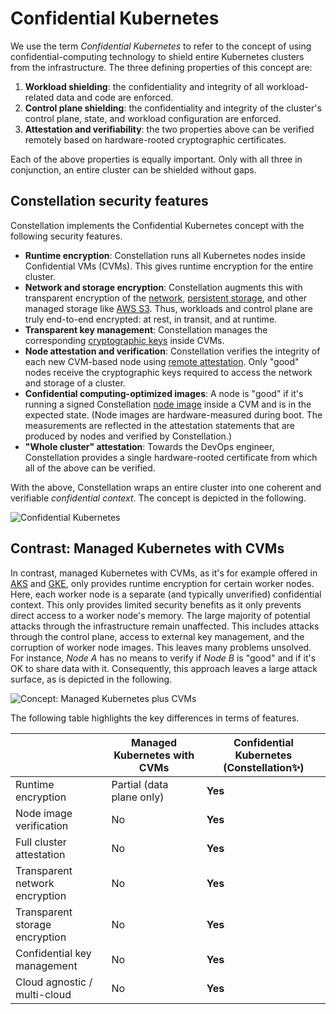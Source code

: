 # Confidential Kubernetes

We use the term _Confidential Kubernetes_ to refer to the concept of using confidential-computing technology to shield entire Kubernetes clusters from the infrastructure. The three defining properties of this concept are:

1. **Workload shielding**: the confidentiality and integrity of all workload-related data and code are enforced.
2. **Control plane shielding**: the confidentiality and integrity of the cluster's control plane, state, and workload configuration are enforced.
3. **Attestation and verifiability**: the two properties above can be verified remotely based on hardware-rooted cryptographic certificates.

Each of the above properties is equally important. Only with all three in conjunction, an entire cluster can be shielded without gaps.

## Constellation security features

Constellation implements the Confidential Kubernetes concept with the following security features.

- **Runtime encryption**: Constellation runs all Kubernetes nodes inside Confidential VMs (CVMs). This gives runtime encryption for the entire cluster.
- **Network and storage encryption**: Constellation augments this with transparent encryption of the [network](../architecture/security/encrypted-networking.md), [persistent storage](../architecture/security/encrypted-storage.md), and other managed storage like [AWS S3](../architecture/security/encrypted-storage.md#encrypted-s3-object-storage). Thus, workloads and control plane are truly end-to-end encrypted: at rest, in transit, and at runtime.
- **Transparent key management**: Constellation manages the corresponding [cryptographic keys](../architecture/security/keys.md) inside CVMs.
- **Node attestation and verification**: Constellation verifies the integrity of each new CVM-based node using [remote attestation](../architecture/security/attestation.md). Only "good" nodes receive the cryptographic keys required to access the network and storage of a cluster.
- **Confidential computing-optimized images**: A node is "good" if it's running a signed Constellation [node image](../architecture/components/node-images.md) inside a CVM and is in the expected state. (Node images are hardware-measured during boot. The measurements are reflected in the attestation statements that are produced by nodes and verified by Constellation.)
- **"Whole cluster" attestation**: Towards the DevOps engineer, Constellation provides a single hardware-rooted certificate from which all of the above can be verified.

With the above, Constellation wraps an entire cluster into one coherent and verifiable _confidential context_. The concept is depicted in the following.

![Confidential Kubernetes](../_media/concept-constellation.svg)

## Contrast: Managed Kubernetes with CVMs

In contrast, managed Kubernetes with CVMs, as it's for example offered in [AKS](https://azure.microsoft.com/en-us/services/kubernetes-service/) and [GKE](https://cloud.google.com/kubernetes-engine), only provides runtime encryption for certain worker nodes. Here, each worker node is a separate (and typically unverified) confidential context. This only provides limited security benefits as it only prevents direct access to a worker node's memory. The large majority of potential attacks through the infrastructure remain unaffected. This includes attacks through the control plane, access to external key management, and the corruption of worker node images. This leaves many problems unsolved. For instance, _Node A_ has no means to verify if _Node B_ is "good" and if it's OK to share data with it. Consequently, this approach leaves a large attack surface, as is depicted in the following.

![Concept: Managed Kubernetes plus CVMs](../_media/concept-managed.svg)

The following table highlights the key differences in terms of features.

|                                | Managed Kubernetes with CVMs | Confidential Kubernetes (Constellation✨) |
| ------------------------------ | ---------------------------- | ----------------------------------------- |
| Runtime encryption             | Partial (data plane only)    | **Yes**                                   |
| Node image verification        | No                           | **Yes**                                   |
| Full cluster attestation       | No                           | **Yes**                                   |
| Transparent network encryption | No                           | **Yes**                                   |
| Transparent storage encryption | No                           | **Yes**                                   |
| Confidential key management    | No                           | **Yes**                                   |
| Cloud agnostic / multi-cloud   | No                           | **Yes**                                   |
